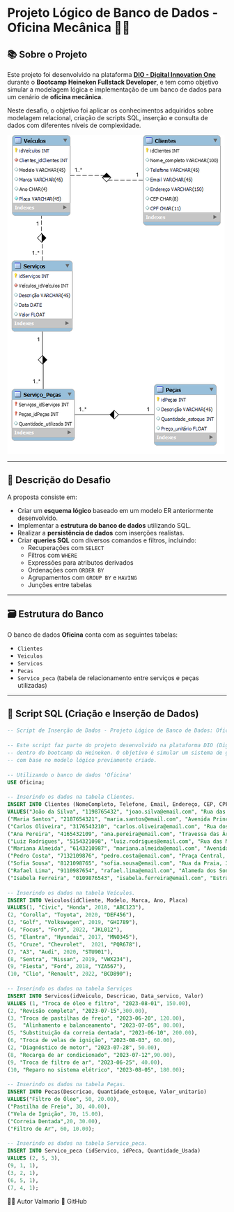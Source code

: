 # Projeto Lógico de Banco de Dados - Oficina Mecânica 🚗🔧

## 📚 Sobre o Projeto

Este projeto foi desenvolvido na plataforma **[DIO - Digital Innovation One](https://dio.me)** durante o **Bootcamp Heineken Fullstack Developer**, e tem como objetivo simular a modelagem lógica e implementação de um banco de dados para um cenário de **oficina mecânica**.

Neste desafio, o objetivo foi aplicar os conhecimentos adquiridos sobre modelagem relacional, criação de scripts SQL, inserção e consulta de dados com diferentes níveis de complexidade.

![Oficina](https://github.com/Valmario/Projeto-L-gico-de-Banco-de-Dados-do-Zero/blob/main/Oficina.png)

---

## 📌 Descrição do Desafio

A proposta consiste em:

- Criar um **esquema lógico** baseado em um modelo ER anteriormente desenvolvido.
- Implementar a **estrutura do banco de dados** utilizando SQL.
- Realizar a **persistência de dados** com inserções realistas.
- Criar **queries SQL** com diversos comandos e filtros, incluindo:
  - Recuperações com `SELECT`
  - Filtros com `WHERE`
  - Expressões para atributos derivados
  - Ordenações com `ORDER BY`
  - Agrupamentos com `GROUP BY` e `HAVING`
  - Junções entre tabelas

---

## 🗃️ Estrutura do Banco

O banco de dados **Oficina** conta com as seguintes tabelas:

- `Clientes`
- `Veiculos`
- `Servicos`
- `Pecas`
- `Servico_peca` (tabela de relacionamento entre serviços e peças utilizadas)

---

## 💾 Script SQL (Criação e Inserção de Dados)

```sql
-- Script de Inserção de Dados - Projeto Lógico de Banco de Dados: Oficina Mecânica

-- Este script faz parte do projeto desenvolvido na plataforma DIO (Digital Innovation One),
-- dentro do bootcamp da Heineken. O objetivo é simular um sistema de gestão de uma oficina mecânica,
-- com base no modelo lógico previamente criado.

-- Utilizando o banco de dados 'Oficina'
USE Oficina;

-- Inserindo os dados na tabela Clientes.
INSERT INTO Clientes (NomeCompleto, Telefone, Email, Endereço, CEP, CPF)
VALUES("João da Silva", "1198765432", "joao.silva@email.com", "Rua das Flores, 123", "01234567", "12345678901"),
("Maria Santos", "2187654321", "maria.santos@email.com", "Avenida Principal, 456", "23456789", "23456789012"),
("Carlos Oliveira", "3176543210", "carlos.oliveira@email.com", "Rua dos Pássaros, 789", "34567890", "34567890123"),
("Ana Pereira", "4165432109", "ana.pereira@email.com", "Travessa das Árvores, 567", "45678901", "45678901234"),
("Luiz Rodrigues", "5154321098", "luiz.rodrigues@email.com", "Rua das Montanhas, 789", "56789012", "56789012345"),
("Mariana Almeida", "6143210987", "mariana.almeida@email.com", "Avenida dos Lagos, 101", "67890123", "67890123456"),
("Pedro Costa", "7132109876", "pedro.costa@email.com", "Praça Central, 202", "78901234", "78901234567"),
("Sofia Sousa", "8121098765", "sofia.sousa@email.com", "Rua da Praia, 303", "89012345", "89012345678"),
("Rafael Lima", "9110987654", "rafael.lima@email.com", "Alameda dos Sonhos, 404", "90123456", "90123456789"),
("Isabela Ferreira", "0109876543", "isabela.ferreira@email.com", "Estrada das Estrelas, 505", "01234567", "01234567890");

-- Inserindo os dados na tabela Veículos.
INSERT INTO Veiculos(idCliente, Modelo, Marca, Ano, Placa)
VALUES(1, "Civic", "Honda", 2018, "ABC123"),
(2, "Corolla", "Toyota", 2020, "DEF456"),
(3, "Golf", "Volkswagen", 2019, "GHI789"),
(4, "Focus", "Ford", 2022, "JKL012"),
(5, "Elantra", "Hyundai", 2017, "MNO345"),
(5, "Cruze", "Chevrolet",  2021, "PQR678"),
(7, "A3", "Audi", 2020, "STU901"),
(8, "Sentra", "Nissan", 2019, "VWX234"),
(9, "Fiesta", "Ford", 2018, "YZA567"),
(10, "Clio", "Renault", 2022, "BCD890");

-- Inserindo os dados na tabela Serviços
INSERT INTO Servicos(idVeiculo, Descricao, Data_servico, Valor)
VALUES (1, "Troca de óleo e filtro", "2023-08-01", 150.00),
(2, "Revisão completa", "2023-07-15",300.00),
(3, "Troca de pastilhas de freio", "2023-06-20", 120.00),
(5,  "Alinhamento e balanceamento", "2023-07-05", 80.00),
(5, "Substituição da correia dentada", "2023-06-10", 200.00),
(6, "Troca de velas de ignição", "2023-08-03", 60.00),
(2, "Diagnóstico de motor", "2023-07-28", 50.00),
(8, "Recarga de ar condicionado", "2023-07-12",90.00),
(9, "Troca de filtro de ar", "2023-06-25", 40.00),
(10, "Reparo no sistema elétrico", "2023-08-05", 180.00);

-- Inserindo os dados na tabela Peças.
INSERT INTO Pecas(Descricao, Quantidade_estoque, Valor_unitario)
VALUES("Filtro de Óleo", 50, 20.00),
("Pastilha de Freio", 30, 40.00),
("Vela de Ignição", 70, 15.00),
("Correia Dentada",20, 30.00),
("Filtro de Ar", 60, 10.00);

-- Inserindo os dados na tabela Servico_peca.
INSERT INTO Servico_peca (idServico, idPeca, Quantidade_Usada)
VALUES (2, 5, 3),
(9, 1, 1),
(3, 2, 1),
(6, 5, 1),
(7, 4, 1);
```

👨‍💻 Autor
Valmario
🔗 GitHub
